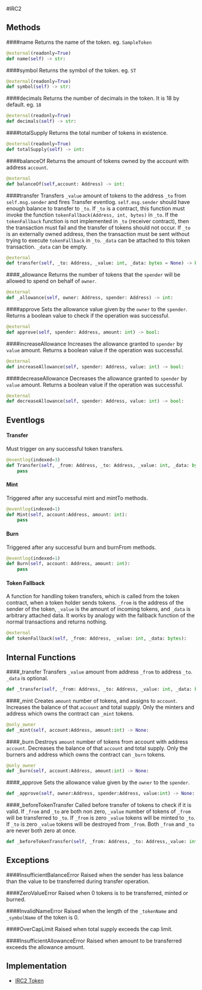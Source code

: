 #IRC2 

## Methods

####name
Returns the name of the token. eg. `SampleToken`
```Python
@external(readonly=True)
def name(self) -> str:
```
####symbol
Returns the symbol of the token. eg. `ST`
```Python
@external(readonly=True)
def symbol(self) -> str:
```

####decimals
Returns the number of decimals in the token. It is 18 by default. eg. `18`
```Python
@external(readonly=True)
def decimals(self) -> str:
```

####totalSupply
Returns the total number of tokens in existence.
```Python
@external(readonly=True)
def totalSupply(self) -> int:
```
####balanceOf
Returns the amount of tokens owned by the account with address `account`.
```Python
@external
def balanceOf(self,account: Address) -> int:
```

####transfer
Transfers `_value` amount of tokens to the address `_to` from `self.msg.sender` and fires Transfer eventlog. `self.msg.sender` should have enough balance to transfer to `_to`. If `_to` is a contract, this function must invoke the function `tokenFallback(Address, int, bytes)` in `_to`. If the `tokenFallback` function is not implemented in `_to` (receiver contract), then the transaction must fail and the transfer of tokens should not occur. If `_to` is an externally owned address, then the transaction must be sent without trying to execute `tokenFallback` in `_to`.  `_data` can be attached to this token transaction. `_data` can be empty.
```Python
@external
def transfer(self, _to: Address, _value: int, _data: bytes = None) -> bool:
```

####\_allowance
Returns the number of tokens that the `spender` will be allowed to spend on behalf of `owner`.
```Python
@external
def _allowance(self, owner: Address, spender: Address) -> int:
```

####approve
Sets the allowance value given by the `owner` to the `spender`. Returns a boolean value to check if the operation was successful.
```Python
@external
def approve(self, spender: Address, amount: int) -> bool:
```

####increaseAllowance
Increases the allowance granted to `spender` by `value` amount. Returns a boolean value if the operation was successful.
```Python
@external
def increaseAllowance(self, spender: Address, value: int) -> bool:
```

####decreaseAllowance
Decreases the allowance granted to `spender` by `value` amount. Returns a boolean value if the operation was successful.
```Python
@external
def decreaseAllowance(self, spender: Address, value: int) -> bool:
```

## Eventlogs

#### Transfer
Must trigger on any successful token transfers.
```python
@eventlog(indexed=3)
def Transfer(self, _from: Address, _to: Address, _value: int, _data: bytes):
    pass
```
#### Mint
Triggered after any successful mint and mintTo methods.
```Python
@eventlog(indexed=1)
def Mint(self, account:Address, amount: int):
	pass
```

#### Burn
Triggered after any successful burn and burnFrom methods.
```Python
@eventlog(indexed=1)
def Burn(self, account: Address, amount: int):
	pass
```


#### Token Fallback
A function for handling token transfers, which is called from the token contract, when a token holder sends tokens. `_from` is the address of the sender of the token, `_value` is the amount of incoming tokens, and `_data` is arbitrary attached data. It works by analogy with the fallback function of the normal transactions and returns nothing.
```python
@external
def tokenFallback(self, _from: Address, _value: int, _data: bytes):
```

## Internal Functions

####\_transfer
Transfers `_value` amount from address `_from` to address `_to`. `_data` is optional.
```Python
def _transfer(self, _from: Address, _to: Address, _value: int, _data: bytes = None) -> None:
```

####\_mint
Creates `amount` number of tokens, and assigns to `account`. Increases the balance of that `account` and total supply. Only the minters and address which owns the contract can `_mint` tokens.
```Python
@only_owner
def _mint(self, account:Address, amount:int) -> None:
```

####\_burn
Destroys `amount` number of tokens from account with address `account`. Decreases the balance of that `account` and total supply. Only the burners and address which owns the contract can `_burn` tokens.
```Python
@only_owner
def _burn(self, account:Address, amount:int) -> None:
```

####\_approve
Sets the allowance value given by the `owner` to the `spender`.
```Python
def _approve(self, owner:Address, spender:Address, value:int) -> None:
```

####\_beforeTokenTransfer
Called before transfer of tokens to check if it is valid. If `_from` and `_to` are both non zero, `_value` number of tokens of `_from` will be transferred to `_to`. If `_from` is zero `_value` tokens will be minted to `_to`. 		If `_to` is zero `_value` tokens will be destroyed from `_from`. Both `_from` and `_to` are never both zero at once.
```Python
def _beforeTokenTransfer(self, _from: Address, _to: Address,_value: int) -> None:
```

## Exceptions

####InsufficientBalanceError
Raised when the sender has less balance than the value to be transferred during transfer operation.

####ZeroValueError
Raised when 0 tokens is to be transferred, minted or burned.

####InvalidNameError
Raised when the length of the `_tokenName` and `_symbolName` of the token is 0.

####OverCapLimit
Raised when total supply exceeds the cap limit.

####InsufficientAllowanceError
Raised when amount to be transferred exceeds the allowance amount.


## Implementation
* [IRC2 Token](https://github.com/OpenDevICON/odi-contracts/blob/test-fixed/ODIContracts/tokens/IRC2.py "IRC2")